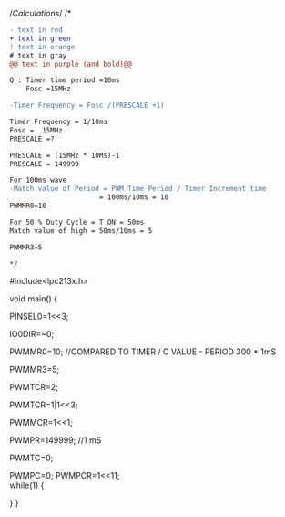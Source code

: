 
/*Calculations*/
/*

```diff
- text in red
+ text in green
! text in orange
# text in gray
@@ text in purple (and bold)@@

Q : Timer time period =10ms
    Fosc =15MHz

-Timer Frequency = Fosc /(PRESCALE +1)

Timer Frequency = 1/10ms
Fosc =  15MHz
PRESCALE =?

PRESCALE = (15MHz * 10Ms)-1
PRESCALE = 149999

For 100ms wave 
-Match value of Period = PWM Time Period / Timer Increment time
                      = 100ms/10ms = 10 
PWMMR0=10

For 50 % Duty Cycle = T ON = 50ms
Match value of high = 50ms/10ms = 5

PWMMR3=5

*/

```
#include<lpc213x.h>

void main()
{

PINSEL0=1<<3;  

IO0DIR=~0;

PWMMR0=10; //COMPARED TO TIMER / C VALUE  - PERIOD 300 * 1mS

PWMMR3=5;

PWMTCR=2;

PWMTCR=1|1<<3;  

PWMMCR=1<<1;		

PWMPR=149999;      //1  mS

PWMTC=0;  

PWMPC=0;
PWMPCR=1<<11;  
while(1)
{

}
}





